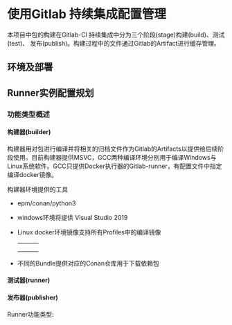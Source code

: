 # 使用Gitlab 持续集成配置管理

本项目中包的构建在Gitlab-CI 持续集成中分为三个阶段(stage)构建(build)、测试(test)、 发布(publish)。构建过程中的文件通过Gitlab的Artifact进行缓存管理。

## 环境及部署

## Runner实例配置规划

### 功能类型概述

#### 构建器(builder)

构建器用对包进行编译并将相关的归档文件作为Gitlab的Artifacts以提供给后续阶段使用。目前构建器提供MSVC，GCC两种编译环境分别用于编译Windows与Linux系统软件。GCC只提供Docker执行器的Gitlab-runner，有配置文件中指定编译docker镜像。

构建器环境提供的工具

* epm/conan/python3

* windows环境将提供 Visual Studio 2019

* Linux docker环境镜像支持所有Profiles中的编译镜像

  |      |      |      |
  | ---- | ---- | ---- |
  |      |      |      |
  |      |      |      |
  |      |      |      |

  

* 不同的Bundle提供对应的Conan仓库用于下载依赖包



#### 测试器(runner)

#### 发布器(publisher)





Runner功能类型: